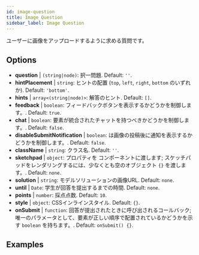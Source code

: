 ```yaml
---
id: image-question 
title: Image Question
sidebar_label: Image Question
---
```


ユーザーに画像をアップロードするように求める質問です。

## Options

* __question__ | `(string|node)`: 択一問題. Default: `''`.
* __hintPlacement__ | `string`: ヒントの配置 (`top`, `left`, `right`, `bottom` のいずれか). Default: `'bottom'`.
* __hints__ | `array<(string|node)>`: 解答のヒント. Default: `[]`.
* __feedback__ | `boolean`: フィードバックボタンを表示するかどうかを制御します。. Default: `true`.
* __chat__ | `boolean`: 要素が統合されたチャットを持つべきかどうかを制御します。. Default: `false`.
* __disableSubmitNotification__ | `boolean`: は画像の投稿後に通知を表示するかどうかを制御します。. Default: `false`.
* __className__ | `string`: クラス名. Default: `''`.
* __sketchpad__ | `object`: プロパティを <Sketchpad /> コンポーネントに渡します; スケッチパッドをレンダリングするには、少なくとも空のオブジェクト `{}` を渡します。. Default: `none`.
* __solution__ | `string`: モデルソリューションの画像URL. Default: `none`.
* __until__ | `Date`: 学生が回答を提出するまでの時間. Default: `none`.
* __points__ | `number`: 採点点数. Default: `10`.
* __style__ | `object`: CSSインラインスタイル. Default: `{}`.
* __onSubmit__ | `function`: 回答が提出されたときに呼び出されるコールバック; 唯一のパラメータとして、要素が正しい順序で配置されているかどうかを示す `boolean` を持ちます。. Default: `onSubmit() {}`.


## Examples
